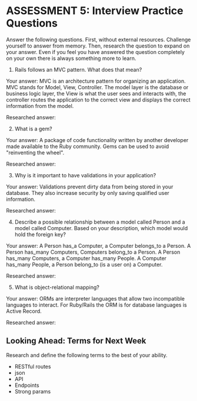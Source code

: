 # ASSESSMENT 5: Interview Practice Questions

Answer the following questions. First, without external resources. Challenge yourself to answer from memory. Then, research the question to expand on your answer. Even if you feel you have answered the question completely on your own there is always something more to learn.   

1. Rails follows an MVC pattern. What does that mean?

  Your answer: MVC is an architecture pattern for organizing an application. MVC stands for Model, View, Controller. The model layer is the database or business logic layer, the View is what the user sees and interacts with, the controller routes the application to the correct view and displays the correct information from the model.

  Researched answer:



2. What is a gem?

  Your answer: A package of code functionality written by another developer made available to the Ruby community. Gems can be used to avoid "reinventing the wheel".

  Researched answer:



3. Why is it important to have validations in your application?

  Your answer: Validations prevent dirty data from being stored in your database. They also increase security by only saving qualified user information.

  Researched answer:



4. Describe a possible relationship between a model called Person and a model called Computer. Based on your description, which model would hold the foreign key?

  Your answer: A Person has_a Computer, a Computer belongs_to a Person. A Person has_many Computers, Computers belong_to a Person. A Person has_many Computers, a Computer has_many People. A Computer has_many People, a Person belong_to (is a user on) a Computer.

  Researched answer:



5. What is object-relational mapping?

  Your answer: ORMs are interpreter languages that allow two incompatible languages to interact. For Ruby/Rails the ORM is for database languages is Active Record.

  Researched answer:



## Looking Ahead: Terms for Next Week

Research and define the following terms to the best of your ability.
- RESTful routes
- json
- API
- Endpoints
- Strong params
